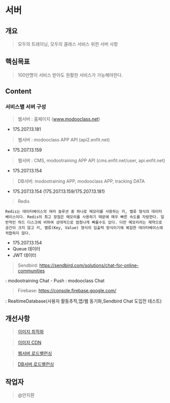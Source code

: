 # 서버

## 개요
> 모두의 트레이닝, 모두의 클래스 서비스 위한 서버 사항

## 핵심목표
> 100만명이 서비스 받아도 원활한 서비스가 가능해야한다.

## Content
### 서비스별 서버 구성

> 웹서버 : 홈페이지 (www.modooclass.net)
- 175.207.13.181
> 웹서버 : modooclass APP API (api2.enfit.net)
- 175.207.13.159
> 웹서버 : CMS, modootraining APP API  (cms.enfit.net/user, api.enfit.net)
- 175.207.13.154
> DB서버: modootraining APP, modooclass APP, tracking DATA
- 175.207.13.154 (175.207.13.159/175.207.13.181)
> Redis
```redis
Redis는 데이터베이스의 여러 솔루션 중 하나로 메모리를 사용하는 키, 밸류 형식의 데이터베이스이다. Redis의 최고 장점은 메모리를 사용하기 때문에 매우 빠른 속도를 자랑한다. 일반적인 하드 디스크에 비하여 상대적으로 엄청나게 빠를수도 있다. 다만 메모리라는 제약으로 공간이 크지 않고 키, 밸류(Key, Value) 형식의 입출력 방식이기에 복잡한 데이터베이스에 적합하지 않다.
```
- 175.207.13.154
- Queue 데이터
- JWT 데이터
> Sendbird: https://sendbird.com/solutions/chat-for-online-communities

: modootraining Chat - Push
: modooclass Chat

> Firebase: https://console.firebase.google.com/

: RealtimeDatabase(사용자 활동추적,앱/웹 동기화,Sendbird Chat 도입전 테스트)

## 개선사항

> [이미지 최적화](image_optimize)

> [이미지 CDN](cdn)

> [웹서버 로드밸런싱](load_balancing)

> [DB서버 로드밸런싱](load_balancing)

## 작업자
> @안지환
